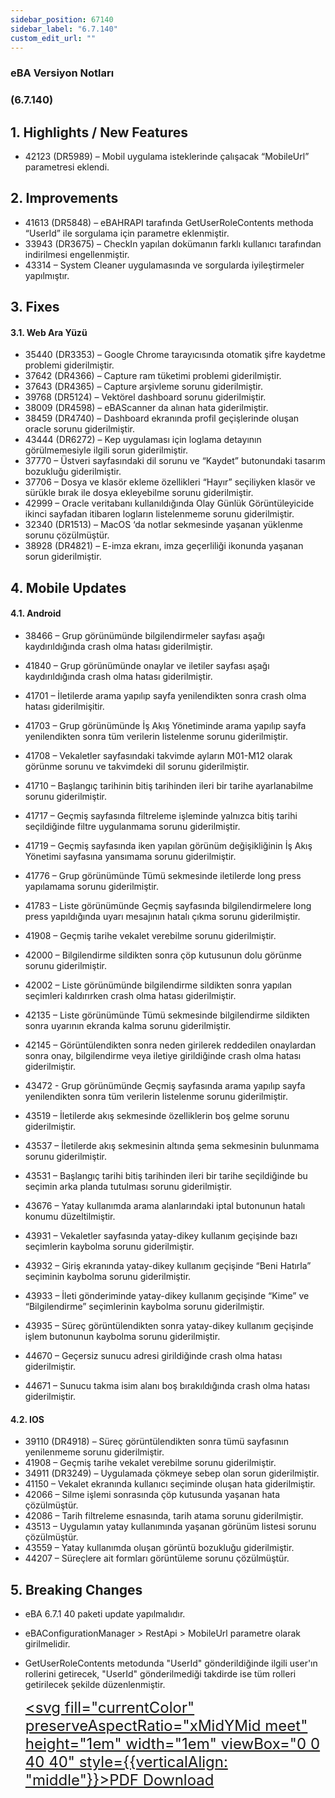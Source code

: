 ```yaml
---
sidebar_position: 67140
sidebar_label: "6.7.140"
custom_edit_url: ""
---
```

### eBA Versiyon Notları

### (6.7.140)

## 1. Highlights / New Features

- 42123 (DR5989) – Mobil uygulama isteklerinde çalışacak “MobileUrl” parametresi
    eklendi.

## 2. Improvements

- 41613 (DR5848) – eBAHRAPI tarafında GetUserRoleContents methoda “UserId” ile
    sorgulama için parametre eklenmiştir.
- 33943 (DR3675) – CheckIn yapılan dokümanın farklı kullanıcı tarafından indirilmesi
    engellenmiştir.
- 43314 – System Cleaner uygulamasında ve sorgularda iyileştirmeler yapılmıştır.

## 3. Fixes

#### 3.1. Web Ara Yüzü

- 35440 (DR3353) – Google Chrome tarayıcısında otomatik şifre kaydetme problemi
    giderilmiştir.
- 37642 (DR4366) – Capture ram tüketimi problemi giderilmiştir.
- 37643 (DR4365) – Capture arşivleme sorunu giderilmiştir.
- 39768 (DR5124) – Vektörel dashboard sorunu giderilmiştir.
- 38009 (DR4598) – eBAScanner da alınan hata giderilmiştir.
- 38459 (DR4740) – Dashboard ekranında profil geçişlerinde oluşan oracle sorunu
    giderilmiştir.
- 43444 (DR6272) – Kep uygulaması için loglama detayının görülmemesiyle ilgili sorun
    giderilmiştir.
- 37770 – Üstveri sayfasındaki dil sorunu ve “Kaydet” butonundaki tasarım bozukluğu
    giderilmiştir.
- 37706 – Dosya ve klasör ekleme özellikleri “Hayır” seçiliyken klasör ve sürükle bırak ile
    dosya ekleyebilme sorunu giderilmiştir.
- 42999 – Oracle veritabanı kullanıldığında Olay Günlük Görüntüleyicide ikinci sayfadan
    itibaren logların listelenmeme sorunu giderilmiştir.
- 32340 (DR1513) – MacOS ‘da notlar sekmesinde yaşanan yüklenme sorunu çözülmüştür.
- 38928 (DR4821) – E-imza ekranı, imza geçerliliği ikonunda yaşanan sorun giderilmiştir.


## 4. Mobile Updates

#### 4.1. Android

- 38466 – Grup görünümünde bilgilendirmeler sayfası aşağı kaydırıldığında crash olma
    hatası giderilmiştir.
- 41840 – Grup görünümünde onaylar ve iletiler sayfası aşağı kaydırıldığında crash olma
    hatası giderilmiştir.
- 41701 – İletilerde arama yapılıp sayfa yenilendikten sonra crash olma hatası
    giderilmişitir.
- 41703 – Grup görünümünde İş Akış Yönetiminde arama yapılıp sayfa yenilendikten sonra
    tüm verilerin listelenme sorunu giderilmiştir.
- 41708 – Vekaletler sayfasındaki takvimde ayların M01-M12 olarak görünme sorunu ve
    takvimdeki dil sorunu giderilmiştir.
- 41710 – Başlangıç tarihinin bitiş tarihinden ileri bir tarihe ayarlanabilme sorunu
    giderilmiştir.
- 41717 – Geçmiş sayfasında filtreleme işleminde yalnızca bitiş tarihi seçildiğinde filtre
    uygulanmama sorunu giderilmiştir.
- 41719 – Geçmiş sayfasında iken yapılan görünüm değişikliğinin İş Akış Yönetimi sayfasına
    yansımama sorunu giderilmiştir.
- 41776 – Grup görünümünde Tümü sekmesinde iletilerde long press yapılamama sorunu
    giderilmiştir.
- 41783 – Liste görünümünde Geçmiş sayfasında bilgilendirmelere long press yapıldığında
    uyarı mesajının hatalı çıkma sorunu giderilmiştir.
- 41908 – Geçmiş tarihe vekalet verebilme sorunu giderilmiştir.
- 42000 – Bilgilendirme sildikten sonra çöp kutusunun dolu görünme sorunu giderilmiştir.
- 42002 – Liste görünümünde bilgilendirme sildikten sonra yapılan seçimleri kaldırırken
    crash olma hatası giderilmiştir.
- 42135 – Liste görünümünde Tümü sekmesinde bilgilendirme sildikten sonra uyarının
    ekranda kalma sorunu giderilmiştir.
- 42145 – Görüntülendikten sonra neden girilerek reddedilen onaylardan sonra onay,
    bilgilendirme veya iletiye girildiğinde crash olma hatası giderilmiştir.
- 43472 - Grup görünümünde Geçmiş sayfasında arama yapılıp sayfa yenilendikten sonra
    tüm verilerin listelenme sorunu giderilmiştir.
- 43519 – İletilerde akış sekmesinde özelliklerin boş gelme sorunu giderilmiştir.


- 43537 – İletilerde akış sekmesinin altında şema sekmesinin bulunmama sorunu
    giderilmiştir.
- 43531 – Başlangıç tarihi bitiş tarihinden ileri bir tarihe seçildiğinde bu seçimin arka
    planda tutulması sorunu giderilmiştir.
- 43676 – Yatay kullanımda arama alanlarındaki iptal butonunun hatalı konumu
    düzeltilmiştir.
- 43931 – Vekaletler sayfasında yatay-dikey kullanım geçişinde bazı seçimlerin kaybolma
    sorunu giderilmiştir.
- 43932 – Giriş ekranında yatay-dikey kullanım geçişinde “Beni Hatırla” seçiminin
    kaybolma sorunu giderilmiştir.
- 43933 – İleti gönderiminde yatay-dikey kullanım geçişinde “Kime” ve “Bilgilendirme”
    seçimlerinin kaybolma sorunu giderilmiştir.
- 43935 – Süreç görüntülendikten sonra yatay-dikey kullanım geçişinde işlem butonunun
    kaybolma sorunu giderilmiştir.
- 44670 – Geçersiz sunucu adresi girildiğinde crash olma hatası giderilmiştir.
- 44671 – Sunucu takma isim alanı boş bırakıldığında crash olma hatası giderilmiştir.

#### 4.2. IOS

- 39110 (DR4918) – Süreç görüntülendikten sonra tümü sayfasının yenilenmeme sorunu
    giderilmiştir.
- 41908 – Geçmiş tarihe vekalet verebilme sorunu giderilmiştir.
- 34911 (DR3249) – Uygulamada çökmeye sebep olan sorun giderilmiştir.
- 41150 – Vekalet ekranında kullanıcı seçiminde oluşan hata giderilmiştir.
- 42066 – Silme işlemi sonrasında çöp kutusunda yaşanan hata çözülmüştür.
- 42086 – Tarih filtreleme esnasında, tarih atama sorunu giderilmiştir.
- 43513 – Uygulamın yatay kullanımında yaşanan görünüm listesi sorunu çözülmüştür.
- 43559 – Yatay kullanımda oluşan görüntü bozukluğu giderilmiştir.
- 44207 – Süreçlere ait formları görüntüleme sorunu çözülmüştür.

## 5. Breaking Changes

- eBA 6.7.1 40 paketi update yapılmalıdır.
- eBAConfigurationManager > RestApi > MobileUrl parametre olarak girilmelidir.
- GetUserRoleContents metodunda "UserId" gönderildiğinde ilgili user'ın rollerini
    getirecek, "UserId" gönderilmediği takdirde ise tüm rolleri getirilecek şekilde
    düzenlenmiştir.


    <font size="5"><a href="https://portal.synergynow.io/#/_redirect/VJ7PgPQoObgQh53jdiy0pr"  target="_blank"><svg fill="currentColor" preserveAspectRatio="xMidYMid meet" height="1em" width="1em" viewBox="0 0 40 40" style={{verticalAlign: "middle"}}><g><path d="m35.8 8.5q0.6 0.6 1 1.7t0.5 1.9v25.8q0 0.8-0.6 1.5t-1.6 0.6h-30q-0.9 0-1.5-0.6t-0.6-1.5v-35.8q0-0.8 0.6-1.5t1.5-0.6h20q0.9 0 2 0.4t1.7 1.1z m-9.9-5.5v8.4h8.4q-0.3-0.6-0.5-0.9l-7-7q-0.3-0.2-0.9-0.5z m8.5 34.1v-22.8h-9.3q-0.9 0-1.5-0.6t-0.6-1.6v-9.2h-17.1v34.2h28.5z m-11.4-13.2q0.7 0.6 1.8 1.3 1.3-0.2 2.6-0.2 3.3 0 4 1.1 0.4 0.5 0 1.2 0 0 0 0l0 0v0.1q-0.2 0.8-1.6 0.8-1.1 0-2.6-0.4t-2.9-1.2q-4.9 0.5-8.7 1.8-3.4 5.9-5.4 5.9-0.4 0-0.7-0.2l-0.5-0.2q0-0.1-0.1-0.2-0.3-0.2-0.2-0.8 0.2-0.8 1.3-2t2.9-2.1q0.3-0.2 0.5 0.1 0.1 0 0.1 0.1 1.1-1.9 2.4-4.4 1.5-3.1 2.3-5.9-0.5-1.8-0.7-3.5t0.2-2.9q0.2-0.9 0.9-0.9h0.5q0.5 0 0.8 0.4 0.4 0.4 0.2 1.5-0.1 0.1-0.1 0.2 0 0 0 0.1v0.7q0 2.8-0.3 4.3 1.2 3.7 3.3 5.3z m-12.9 9.2q1.2-0.6 3.1-3.5-1.2 0.8-2 1.8t-1.1 1.7z m8.9-20.6q-0.4 1-0.1 3 0.1-0.2 0.2-1 0-0.1 0.1-0.9 0.1-0.1 0.1-0.2 0-0.1 0-0.1t0 0 0 0q0-0.5-0.3-0.8 0 0 0 0v0z m-2.8 14.8q3-1.2 6.4-1.8-0.1 0-0.3-0.2t-0.4-0.3q-1.7-1.5-2.8-4-0.6 2-1.9 4.4-0.7 1.3-1 1.9z m14.4-0.4q-0.5-0.5-3.1-0.5 1.7 0.6 2.8 0.6 0.3 0 0.4 0 0 0-0.1-0.1z"></path></g></svg>PDF Download</a></font>